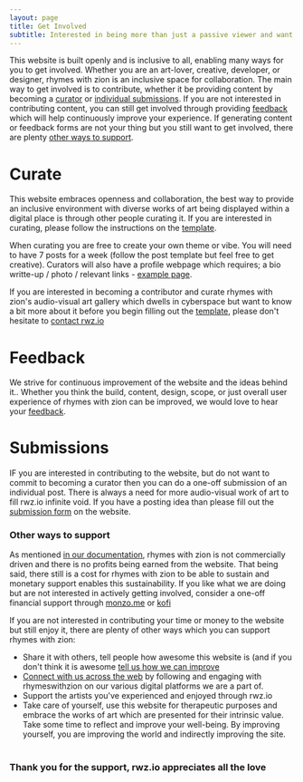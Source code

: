 ```yaml
---
layout: page
title: Get Involved
subtitle: Interested in being more than just a passive viewer and want to actively get involved. Great! There are plenty of ways in which you can help contribute to this collaborative and open project.
---
```


This website is built openly and is inclusive to all, enabling many ways for you to get involved. Whether you are an art-lover, creative, developer, or designer, rhymes with zion is an inclusive space for collaboration. The main way to get involved is to contribute, whether it be providing content by becoming a [curator](#curate) or [individual submissions](#submissions). If you are not interested in contributing content, you can still get involved through providing [feedback](#feedback) which will help continuously improve your experience. If generating content or feedback forms are not your thing but you still want to get involved, there are plenty [other ways to support](#other-ways-to-support).

# Curate

This website embraces openness and collaboration, the best way to provide an inclusive environment with diverse works of art being displayed within a digital place is through other people curating it. If you are interested in curating, please follow the instructions on the <a href="https://docs.google.com/document/d/1u7PoI3MD21fb0GxSsZyfxVKJhmEE8eP3cbyBOWyufss" target="_blank">template</a>.

When curating you are free to create your own theme or vibe. You will need to have 7 posts for a week (follow the post template but feel free to get creative). Curators will also have a profile webpage which requires; a bio writte-up / photo / relevant links - [example page](http://www.rwz.io/curators/brian/).

If you are interested in becoming a contributor and curate rhymes with zion's audio-visual art gallery which dwells in cyberspace but want to know a bit more about it before you begin filling out the <a href="https://docs.google.com/document/d/1u7PoI3MD21fb0GxSsZyfxVKJhmEE8eP3cbyBOWyufss" target="_blank">template</a>, please don't hesitate to [contact rwz.io](https://rwz.io/contact)

# Feedback

We strive for continuous improvement of the website and the ideas behind it.. Whether you think the build, content, design, scope, or just overall user experience of rhymes with zion can be improved, we would love to hear your [feedback](http://rwz.io/feedback).

# Submissions

IF you are interested in contributing to the website, but do not want to commit to becoming a curator then you can do a one-off submission of an individual post. There is always a need for more audio-visual work of art to fill rwz.io infinite void. If you have a posting idea than please fill out the [submission form](https://www.rwz.io/submissions) on the website. 

### Other ways to support

As mentioned [in our documentation](https://github.com/rhymeswithzion/rhymeswithzion.github.io/blob/master/README.md#what-rhymes-with-zion-isnt), rhymes with zion is not commercially driven and there is no profits being earned from the website. That being said, there still is a cost for rhymes with zion to be able to sustain and monetary support enables this sustainability. If you like what we are doing but are not interested in actively getting involved, consider a one-off financial support through [monzo.me](http://bit.ly/2uNi1tj) or [kofi](http://ko-fi.com/rwzion)
<br>
<div style="text-align:center">
<script type='text/javascript' src='https://ko-fi.com/widgets/widget_2.js'></script><script type='text/javascript'>kofiwidget2.init('Support Rhymes With Zion', '#474747', 'A2301UI5');kofiwidget2.draw();</script> 
</div>

If you are not interested in contributing your time or money to the website but still enjoy it, there are plenty of other ways which you can support rhymes with zion:

* Share it with others, tell people how awesome this website is (and if you don't think it is awesome <a href="https://rwz.io/feedback" target="_blank">tell us how we can improve</a>
* <a href="https://github.com/rhymeswithzion/rhymeswithzion.github.io/blob/master/README.md#connect-across-the-web" target="_blank">Connect with us across the web</a> by following and engaging with rhymeswithzion on our various digital platforms we are a part of.
* Support the artists you've experienced and enjoyed through rwz.io
* Take care of yourself, use this website for therapeutic purposes and embrace the works of art which are presented for their intrinsic value. Take some time to reflect and improve your well-being. By improving yourself, you are improving the world and indirectly improving the site.
<br><br>

### Thank you for the support, rwz.io appreciates all the love
